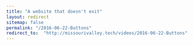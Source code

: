 ```yaml
---
title: "A website that doesn't exit"
layout: redirect
sitemap: false
permalink: "/2016-06-22-Buttons"
redirect_to:  "http://missourivalley.tech/videos/2016-06-22-Buttons"
---
```

